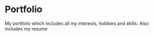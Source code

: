 # Portfolio
My portfolio which includes all my interests, hobbies and skills. Also includes my resume
